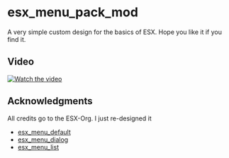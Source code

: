 # esx_menu_pack_mod

A very simple custom design for the basics of ESX. Hope you like it if you find it.

## Video
[![Watch the video](https://imgur.com/8ivcUt3.png)](https://streamable.com/o34lo9)
## Acknowledgments

All credits go to the ESX-Org. I just re-designed it
- [esx_menu_default](https://github.com/esx-framework/esx_menu_default)
- [esx_menu_dialog](https://github.com/esx-framework/esx_menu_dialog)
- [esx_menu_list](https://github.com/esx-framework/esx_menu_list)
